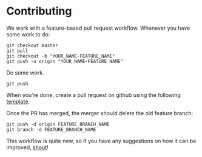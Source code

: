# Contributing

We work with a feature-based pull request workflow. Whenever you have some work to do:

```shell
git checkout master
git pull
git checkout -b "YOUR_NAME-FEATURE_NAME"
git push -u origin "YOUR_NAME-FEATURE_NAME"
```

Do some work.

```shell
git push
```

When you're done, create a pull request on github using the following [template](./PULL_REQUEST_TEMPLATE).

Once the PR has merged, the merger should delete the old feature branch:

```
git push -d origin FEATURE_BRANCH_NAME
git branch -d FEATURE_BRANCH_NAME
```

This workflow is quite new, so if you have any suggestions on how it can be improved, [shout](mailto:shaun@aux.co.za)!
